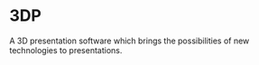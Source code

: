 # 3DP
A 3D presentation software which brings the possibilities of new technologies to presentations.
